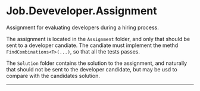 # Job.Deveveloper.Assignment
Assignment for evaluating developers during a hiring process.  

The assignment is located in the ```Assignment``` folder, and only that should be sent to a developer candiate. The candiate must implement the methd ```FindCombinations<T>(...)```, so that all the tests passes.  

The ```Solution``` folder contains the solution to the assignment, and naturally that should not be sent to the developer candidate, but may be usd to compare with the candidates solution.  

***
